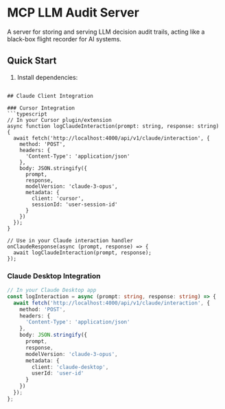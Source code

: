 # MCP LLM Audit Server

A server for storing and serving LLM decision audit trails, acting like a black-box flight recorder for AI systems.

## Quick Start

1. Install dependencies:
```

## Claude Client Integration

### Cursor Integration
```typescript
// In your Cursor plugin/extension
async function logClaudeInteraction(prompt: string, response: string) {
  await fetch('http://localhost:4000/api/v1/claude/interaction', {
    method: 'POST',
    headers: {
      'Content-Type': 'application/json'
    },
    body: JSON.stringify({
      prompt,
      response,
      modelVersion: 'claude-3-opus',
      metadata: {
        client: 'cursor',
        sessionId: 'user-session-id'
      }
    })
  });
}

// Use in your Claude interaction handler
onClaudeResponse(async (prompt, response) => {
  await logClaudeInteraction(prompt, response);
});
```

### Claude Desktop Integration
```typescript
// In your Claude Desktop app
const logInteraction = async (prompt: string, response: string) => {
  await fetch('http://localhost:4000/api/v1/claude/interaction', {
    method: 'POST',
    headers: {
      'Content-Type': 'application/json'
    },
    body: JSON.stringify({
      prompt,
      response,
      modelVersion: 'claude-3-opus',
      metadata: {
        client: 'claude-desktop',
        userId: 'user-id'
      }
    })
  });
};
```